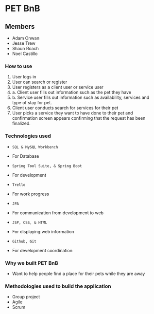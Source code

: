 # PET BnB
## Members
- Adam Onwan
- Jesse Trew
- Shaun Roach
- Noel Castillo
### How to use
1. User logs in
2. User can search or register
3. User registers as a client user or service user
4. a. Client user fills out information such as the pet they have
4. b. Service user fills out information  such as availability, services and type of stay for pet.
5. Client user conducts search for services for their pet
6. User picks a service they want to have done to their pet and confirmation screen appears confirming that the request has been finalized.
### Technologies used
* `SQL & MySQL Workbench`
- For Database
* `Spring Tool Suite, & Spring Boot`
-  For development
* `Trello`
-  For work progress
* `JPA`
- For communication from development to web
* `JSP, CSS, & HTML`
- For displaying web information
* `Github, Git`
- For development coordination
### Why we built PET BnB
- Want to help people find a place for their pets while they are away
### Methodologies used to build the application
- Group project
- Agile
- Scrum
